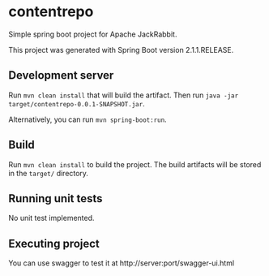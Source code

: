 # contentrepo

Simple spring boot project for Apache JackRabbit.

This project was generated with Spring Boot version 2.1.1.RELEASE.

## Development server

Run `mvn clean install` that will build the artifact. Then run `java -jar target/contentrepo-0.0.1-SNAPSHOT.jar`.

Alternatively, you can run `mvn spring-boot:run`.

## Build

Run `mvn clean install` to build the project. The build artifacts will be stored in the `target/` directory.

## Running unit tests

No unit test implemented.

## Executing project

You can use swagger to test it at http://server:port/swagger-ui.html